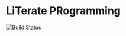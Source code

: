 
LiTerate PRogramming
====================
[![Build Status](https://travis-ci.org/thriqon/ltpr.svg?branch=master)](https://travis-ci.org/thriqon/ltpr)



